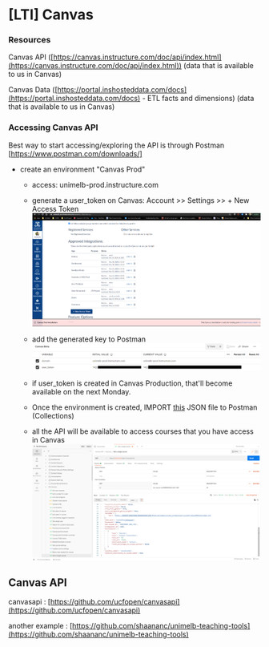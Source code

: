 # **[LTI] Canvas**


### Resources

Canvas API ([https://canvas.instructure.com/doc/api/index.html](https://canvas.instructure.com/doc/api/index.html)) (data that is available to us in Canvas)

Canvas Data ([https://portal.inshosteddata.com/docs](https://portal.inshosteddata.com/docs) - ETL facts and dimensions) (data that is available to us in Canvas)

### Accessing Canvas API

Best way to start accessing/exploring the API is through Postman [https://www.postman.com/downloads/]

- create an environment "Canvas Prod"
  - access: unimelb-prod.instructure.com
  - generate a user\_token on Canvas: Account >> Settings >> + New Access Token
![](img/canvas_new_token.png)

  - add the generated key to Postman
![](img/postman_environment.png)

  - if user\_token is created in Canvas Production, that&#39;ll become available on the next Monday.

  - Once the environment is created, IMPORT [this](https://github.com/agogear/lti2021/blob/main/docs/json/output.json) JSON file to Postman (Collections)
  - all the API will be available to access courses that you have access in Canvas
![](img/postman_collection.png)



## Canvas API

canvasapi : [https://github.com/ucfopen/canvasapi](https://github.com/ucfopen/canvasapi)

another example : [https://github.com/shaananc/unimelb-teaching-tools](https://github.com/shaananc/unimelb-teaching-tools)
